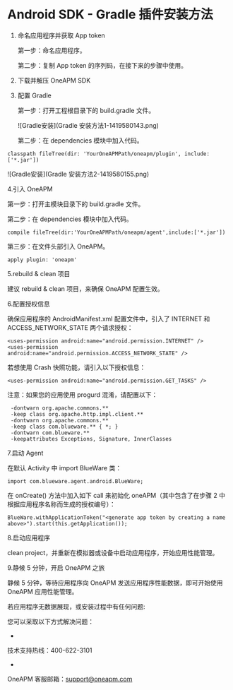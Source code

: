 # Android SDK - Gradle 插件安装方法

1. 命名应用程序并获取 App token

    第一步：命名应用程序。

    第二步：复制 App token 的序列码，在接下来的步骤中使用。

2. 下载并解压 OneAPM SDK

3. 配置 Gradle

    第一步：打开工程根目录下的 build.gradle 文件。
    
    ![Gradle安装](Gradle 安装方法1-1419580143.png)

    第二步：在 dependencies 模块中加入代码。

```classpath fileTree(dir: 'YourOneAPMPath/oneapm/plugin', include: ['*.jar'])```

![Gradle安装](Gradle 安装方法2-1419580155.png)

4.引入 OneAPM

第一步：打开主模块目录下的 build.gradle 文件。

第二步：在 dependencies 模块中加入代码。

```compile fileTree(dir:'YourOneAPMPath/oneapm/agent',include:['*.jar'])```

第三步：在文件头部引入 OneAPM。

```apply plugin: 'oneapm'```

5.rebuild & clean 项目

建议 rebuild & clean 项目，来确保 OneAPM 配置生效。

6.配置授权信息

确保应用程序的 AndroidManifest.xml 配置文件中，引入了 INTERNET 和 ACCESS_NETWORK_STATE 两个请求授权：

```
<uses-permission android:name="android.permission.INTERNET" />
<uses-permission android:name="android.permission.ACCESS_NETWORK_STATE" />
```

若想使用 Crash 快照功能，请引入以下授权信息：

```
<uses-permission android:name="android.permission.GET_TASKS" />
```

注意：如果您的应用使用 progurd 混淆，请配置以下：

```
 -dontwarn org.apache.commons.**
 -keep class org.apache.http.impl.client.**
 -dontwarn org.apache.commons.**
 -keep class com.blueware.** { *; }
 -dontwarn com.blueware.**
 -keepattributes Exceptions, Signature, InnerClasses
```

7.启动 Agent

在默认 Activity 中 import BlueWare 类：

```import com.blueware.agent.android.BlueWare;```

在 onCreate() 方法中加入如下 call 来初始化 oneAPM（其中包含了在步骤 2 中根据应用程序名称而生成的授权编号）：

```BlueWare.withApplicationToken("<generate app token by creating a name above>").start(this.getApplication());```

8.启动应用程序

clean project，并重新在模拟器或设备中启动应用程序，开始应用性能管理。

9.静候 5 分钟，开启 OneAPM 之旅

静候 5 分钟，等待应用程序向 OneAPM 发送应用程序性能数据，即可开始使用 OneAPM 应用性能管理。

若应用程序无数据展现，或安装过程中有任何问题:

您可以采取以下方式解决问题：

* 
技术支持热线：400-622-3101

*     
OneAPM 客服邮箱：support@oneapm.com